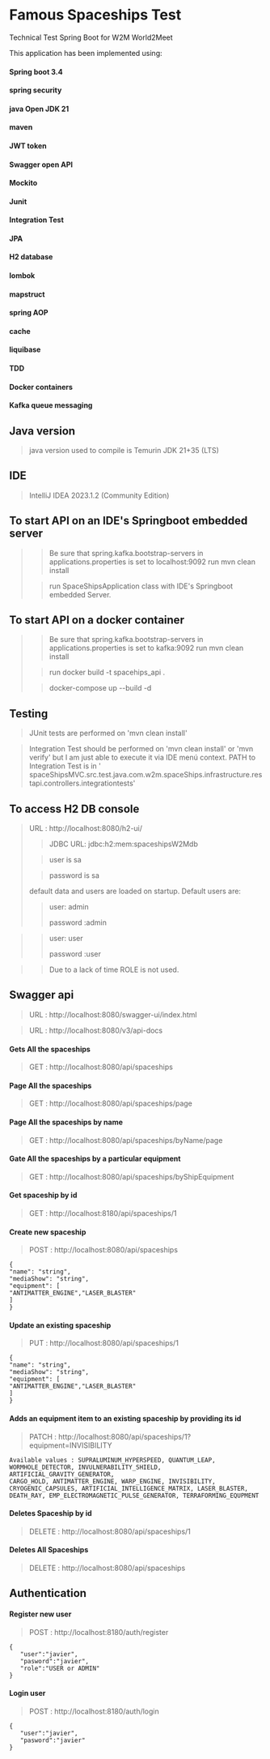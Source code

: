 # Famous Spaceships Test

Technical Test Spring Boot for W2M World2Meet

This application has been implemented using:

#### Spring boot 3.4

#### spring security

#### java Open JDK 21

#### maven

#### JWT token

#### Swagger open API

#### Mockito

#### Junit

#### Integration Test

#### JPA

#### H2 database

#### lombok

#### mapstruct

#### spring AOP

#### cache

#### liquibase

#### TDD

#### Docker containers

#### Kafka queue messaging

## Java version

> java version used to compile is Temurin JDK 21+35 (LTS)

## IDE

> IntelliJ IDEA 2023.1.2 (Community Edition)

## To start API on an IDE's Springboot embedded server

> > Be sure that spring.kafka.bootstrap-servers in applications.properties is set to localhost:9092
> > run mvn clean install
>
> > run SpaceShipsApplication class with IDE's Springboot embedded Server.

## To start API on a docker container

> > Be sure that spring.kafka.bootstrap-servers in applications.properties is set to kafka:9092
> > run mvn clean install
>
> > run docker build -t spacehips_api .
>
> > docker-compose up --build -d

## Testing

> JUnit tests are performed on 'mvn clean install'

> Integration Test should be performed on 'mvn clean install' or 'mvn verify' but I am just able to execute it via IDE
> menú context. PATH to Integration Test is in '
> spaceShipsMVC.src.test.java.com.w2m.spaceShips.infrastructure.restapi.controllers.integrationtests'

## To access H2 DB console

> URL : http://localhost:8080/h2-ui/
>
> > JDBC URL: jdbc:h2:mem:spaceshipsW2Mdb
>
> > user is sa
>
> > password is sa
>
>
> default data and users are loaded on startup. Default users are:
> > user: admin
>>
> > password :admin

>
> > user: user
>>
> > password :user

>
>> Due to a lack of time ROLE is not used.

## Swagger api

> URL : http://localhost:8080/swagger-ui/index.html

> URL : http://localhost:8080/v3/api-docs

#### Gets All the spaceships

> GET : http://localhost:8080/api/spaceships

#### Page All the spaceships

> GET : http://localhost:8080/api/spaceships/page

#### Page All the spaceships by name

> GET : http://localhost:8080/api/spaceships/byName/page

#### Gate All the spaceships by a particular equipment

> GET : http://localhost:8080/api/spaceships/byShipEquipment

#### Get spaceship by id

> GET : http://localhost:8180/api/spaceships/1

#### Create new spaceship

> POST : http://localhost:8080/api/spaceships

```
{
"name": "string",
"mediaShow": "string",
"equipment": [
"ANTIMATTER_ENGINE","LASER_BLASTER"
]
}
```

#### Update an existing spaceship

> PUT : http://localhost:8080/api/spaceships/1

```
{
"name": "string",
"mediaShow": "string",
"equipment": [
"ANTIMATTER_ENGINE","LASER_BLASTER"
]
}
```

#### Adds an equipment item to an existing spaceship by providing its id

> PATCH : http://localhost:8080/api/spaceships/1?equipment=INVISIBILITY

```
Available values : SUPRALUMINUM_HYPERSPEED, QUANTUM_LEAP, 
WORMHOLE_DETECTOR, INVULNERABILITY_SHIELD, ARTIFICIAL_GRAVITY_GENERATOR, 
CARGO_HOLD, ANTIMATTER_ENGINE, WARP_ENGINE, INVISIBILITY, 
CRYOGENIC_CAPSULES, ARTIFICIAL_INTELLIGENCE_MATRIX, LASER_BLASTER, 
DEATH_RAY, EMP_ELECTROMAGNETIC_PULSE_GENERATOR, TERRAFORMING_EQUPMENT
```

#### Deletes Spaceship by id

> DELETE : http://localhost:8080/api/spaceships/1

#### Deletes All Spaceships

> DELETE : http://localhost:8080/api/spaceships

## Authentication

#### Register new user

> POST : http://localhost:8180/auth/register

```
{
   "user":"javier",
   "pasword":"javier",
   "role":"USER or ADMIN"
}
```

#### Login user

> POST : http://localhost:8180/auth/login

```
{
   "user":"javier",
   "pasword":"javier"
}
```



